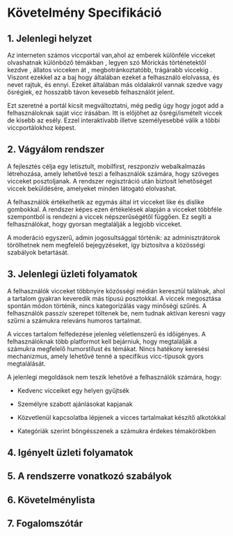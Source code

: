 # Követelmény Specifikáció

## 1. Jelenlegi helyzet

Az interneten számos viccportál van,ahol az emberek különféle vicceket olvashatnak különböző témákban , legyen szó Mórickás történetektől kezdve , állatos vicceken át , megbotránkoztatóbb, trágárabb viccekig . Viszont ezekkel az a baj hogy általában ezeket a felhasználó elolvassa, és nevet rajtuk, és ennyi. Ezeket általában más oldalakról vannak szedve vagy ősrégiek, ez hosszabb távon kevesebb felhasználót jelent.

Ezt szeretné a portál kicsit megváltoztatni, még pedig úgy hogy jogot add a felhasználoknak saját vicc írásában. Itt is előjöhet az ősrégi/ismételt viccek de kisebb az esély. Ezzel interaktívabb illetve személyesebbé válik a többi viccportálokhoz képest.

## 2. Vágyálom rendszer

A fejlesztés célja egy letisztult, mobilfirst, reszponzív webalkalmazás létrehozása, amely lehetővé teszi a felhasználók számára, hogy szöveges vicceket posztoljanak. A rendszer regisztráció után biztosít lehetőséget viccek beküldésére, amelyeket minden látogató elolvashat.

A felhasználók értékelhetik az egymás által írt vicceket like és dislike gombokkal. A rendszer képes ezen értékelések alapján a vicceket többféle szempontból is rendezni a viccek népszerűségétől függően. Ez segíti a felhasználókat, hogy gyorsan megtalálják a legjobb vicceket.

A moderáció egyszerű, admin jogosultsággal történik: az adminisztrátorok törölhetnek nem megfelelő bejegyzéseket, így biztosítva a közösségi szabályok betartását.

## 3. Jelenlegi üzleti folyamatok

A felhasználók vicceket többnyire közösségi médián keresztül találnak, ahol a tartalom gyakran keveredik más típusú posztokkal. A viccek megosztása spontán módon történik, nincs kategorizálás vagy minőségi szűrés. A felhasználók passzív szerepet töltenek be, nem tudnak aktívan keresni vagy szűrni a számukra releváns humoros tartalmat.

A vicces tartalom felfedezése jelenleg véletlenszerű és időigényes. A felhasználóknak több platformot kell bejárniuk, hogy megtalálják a számukra megfelelő humorstílust és témákat. Nincs hatékony keresési mechanizmus, amely lehetővé tenné a specifikus vicc-típusok gyors megtalálását.

A jelenlegi megoldások nem teszik lehetővé a felhasználók számára, hogy:

* Kedvenc vicceiket egy helyen gyűjtsék

* Személyre szabott ajánlásokat kapjanak

* Közvetlenül kapcsolatba lépjenek a vicces tartalmakat készítő alkotókkal

* Kategóriák szerint böngésszenek a számukra érdekes témakörökben

## 4. Igényelt üzleti folyamatok

## 5. A rendszerre vonatkozó szabályok

## 6. Követelménylista

## 7. Fogalomszótár
